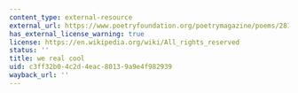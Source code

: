 ```yaml
---
content_type: external-resource
external_url: https://www.poetryfoundation.org/poetrymagazine/poems/28112/we-real-cool
has_external_license_warning: true
license: https://en.wikipedia.org/wiki/All_rights_reserved
status: ''
title: we real cool
uid: c3ff32b0-4c2d-4eac-8013-9a9e4f982939
wayback_url: ''
---
```

